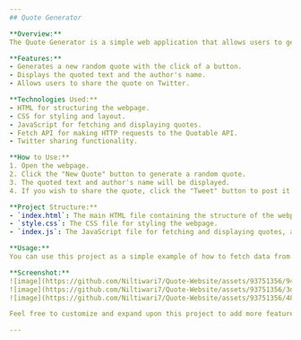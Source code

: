 ```yaml
---
## Quote Generator

**Overview:**
The Quote Generator is a simple web application that allows users to generate random quotes. It fetches a random quote from the Quotable Api and displays it on the webpage. Users can also tweet the displayed quote if they find it interesting.

**Features:**
- Generates a new random quote with the click of a button.
- Displays the quoted text and the author's name.
- Allows users to share the quote on Twitter.

**Technologies Used:**
- HTML for structuring the webpage.
- CSS for styling and layout.
- JavaScript for fetching and displaying quotes.
- Fetch API for making HTTP requests to the Quotable API.
- Twitter sharing functionality.

**How to Use:**
1. Open the webpage.
2. Click the "New Quote" button to generate a random quote.
3. The quoted text and author's name will be displayed.
4. If you wish to share the quote, click the "Tweet" button to post it on Twitter.

**Project Structure:**
- `index.html`: The main HTML file containing the structure of the webpage.
- `style.css`: The CSS file for styling the webpage.
- `index.js`: The JavaScript file for fetching and displaying quotes, as well as handling Twitter sharing.

**Usage:**
You can use this project as a simple example of how to fetch data from an API and display it on a webpage using HTML, CSS, and JavaScript. It's a great starting point for beginners looking to learn about web development and API integration.

**Screenshot:**
![image](https://github.com/Niltiwari7/Quote-Website/assets/93751356/94a4908a-ede1-4ff6-b835-5897a9950403)
![image](https://github.com/Niltiwari7/Quote-Website/assets/93751356/3d154ad9-a963-4fca-a62f-523f32a8a714)
![image](https://github.com/Niltiwari7/Quote-Website/assets/93751356/484268d2-e1f6-469e-8f43-d7522f4ead7e)

Feel free to customize and expand upon this project to add more features or make it your own!

---
```

